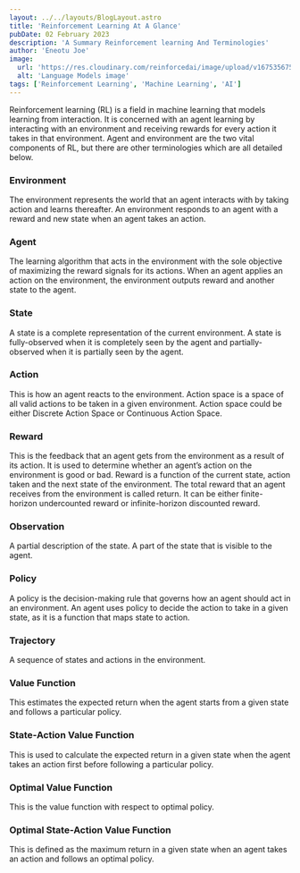 ```yaml
---
layout: ../../layouts/BlogLayout.astro
title: 'Reinforcement Learning At A Glance'
pubDate: 02 February 2023
description: 'A Summary Reinforcement learning And Terminologies'
author: 'Eneotu Joe'
image:
  url: 'https://res.cloudinary.com/reinforcedai/image/upload/v1675356753/eneotu.com/reinforcement_learning_summary_bdeu7j.png'
  alt: 'Language Models image'
tags: ['Reinforcement Learning', 'Machine Learning', 'AI']
---
```


Reinforcement learning (RL) is a field in machine learning that models learning from interaction. It is concerned with an agent learning by interacting with an environment and receiving rewards for every action it takes in that environment. Agent and environment are the two vital components of RL, but there are other terminologies which are all detailed below.

### Environment
  
  The environment represents the world that an agent interacts with by taking action and learns thereafter. An environment responds to an agent with  a reward and new state when an agent takes an action.

### Agent

The learning algorithm that acts in the environment with the sole objective of maximizing the reward signals for its actions. When an agent applies an action on the environment, the environment outputs reward and another state to the agent.

### State

A state is a complete representation of the current environment. A state is fully-observed when it is completely seen by the agent and partially-observed when it is partially seen by the agent.

### Action

This is how an agent reacts to the environment. Action space is a space of all valid actions to be taken in a given environment. Action space could be either Discrete Action Space or Continuous Action Space.

### Reward

This is the feedback that an agent gets from the environment as a result of its action. It is used to determine whether an agent’s action on the environment is good or bad. Reward is a function of the current state, action taken and the next state of the environment. The total reward that an agent receives from the environment is called return. It can be either finite-horizon undercounted reward or infinite-horizon discounted reward.

### Observation

A partial description of the state. A part of the state that is visible to the agent.

### Policy

A policy is the decision-making rule that governs how an agent should act in an environment. An agent uses policy to decide the action to take in a given state, as it is a function that maps state to action.

### Trajectory

A sequence of states and actions in the environment.

### Value Function

This estimates the expected return when the agent starts from a given state and follows a particular policy.

### State-Action Value Function

This is used to calculate the expected return in a given state when the agent takes an action first before following a particular policy.

### Optimal Value Function

This is the value function with respect to optimal policy.

### Optimal State-Action Value Function

This is defined as the maximum return in a given state when an agent takes an action and follows an optimal policy.